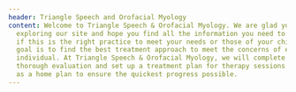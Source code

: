 ```yaml
---
header: Triangle Speech and Orofacial Myology
content: Welcome to Triangle Speech & Orofacial Myology. We are glad you are
  exploring our site and hope you find all the information you need to determine
  if this is the right practice to meet your needs or those of your child. Our
  goal is to find the best treatment approach to meet the concerns of each
  individual. At Triangle Speech & Orofacial Myology, we will complete a
  thorough evaluation and set up a treatment plan for therapy sessions as well
  as a home plan to ensure the quickest progress possible.
---
```

